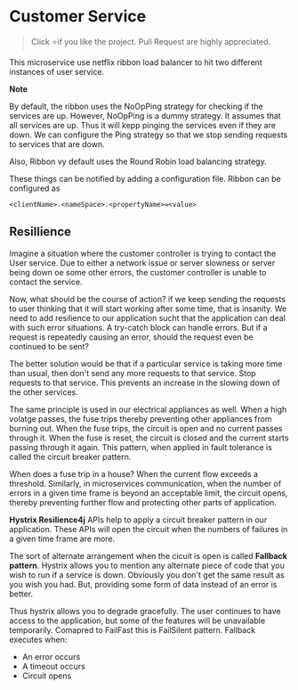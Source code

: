 # Customer Service
> Click :star:if you like the project. Pull Request are highly appreciated.

This microservice use netflix ribbon load balancer to hit two different instances of user service. 


**Note**

By default, the ribbon uses the NoOpPing strategy for checking if the services are up. However, NoOpPing is a dummy strategy. It assumes that all services are up. Thus it will kepp pinging the services even if they are down. We can configure the Ping strategy so that we stop sending requests to services that are down.

Also, Ribbon vy default uses the Round Robin load balancing strategy.

These things can be notified by adding a configuration file.
Ribbon can be configured as
```properties
<clientName>.<nameSpace>.<propertyName>=<value>
```

## Resillience
Imagine a situation where the customer controller is trying to contact the User service. Due to either a network issue or server slowness or server being down oe some other errors, the customer controller is unable to contact the service.

Now, what should be the course of action? if we keep sending the requests to user thinking that it will start working after some time, that is insanity. We need to add resilience to our application sucht that the application can deal with such error situations. A try-catch block can handle errors. But if a request is repeatedly causing an error, should the request even be continued to be sent?

The better solution would be that if a particular service is taking more time than usual, then don't send any more requests to that service. Stop requests to that service. This prevents an increase in the slowing down of the other services.

The same principle is used in our electrical appliances as well. When a high volatge passes, the fuse trips thereby preventing other appliances from burning out. When the fuse trips, the circuit is open and no current passes through it. When the fuse is reset, the circuit is closed and the current starts passing through it again. This pattern, when applied in fault tolerance is called the circuit breaker pattern. 

When does a fuse trip in a house? When the current flow exceeds a threshold. Similarly, in microservices communication, when the number of errors in a given time frame is beyond an acceptable limit, the circuit opens, thereby preventing further flow and protecting other parts of application.

**Hystrix Resilience4j** APIs help to apply a circuit breaker pattern in our application. These APIs will open the circuit when the numbers of failures in a given time frame are more.

The sort of alternate arrangement when the cicuit is open is called **Fallback pattern**. Hystrix allows you to mention any alternate piece of code that you wish to run if a service is down. Obviously you don't get the same result as you wish you had. But, providing some form of data instead of an error is better.

Thus hystrix allows you to degrade gracefully. The user continues to have access to the application, but some of the features will be unavailable temporarily. Comapred to FailFast this is FailSilent pattern.
Fallback executes when:
* An error occurs
* A timeout occurs
* Circuit opens